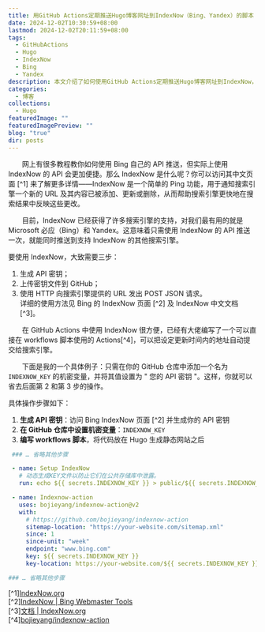```yaml
---
title: 用GitHub Actions定期推送Hugo博客网址到IndexNow（Bing、Yandex）的脚本
date: 2024-12-02T10:30:59+08:00
lastmod: 2024-12-02T20:11:59+08:00
tags:
  - GitHubActions
  - Hugo
  - IndexNow
  - Bing
  - Yandex
description: 本文介绍了如何使用GitHub Actions定期推送Hugo博客网址到IndexNow，从而通知Bing和Yandex搜索引擎更新内容。
categories:
  - 博客
collections:
  - Hugo
featuredImage: ""
featuredImagePreview: ""
blog: "true"
dir: posts
---
```


‌‌‌‌　　网上有很多教程教你如何使用 Bing 自己的 API 推送，但实际上使用 IndexNow 的 API 会更加便捷。那么 IndexNow 是什么呢？你可以访问其中文页面 [^1] 来了解更多详情——IndexNow 是一个简单的 Ping 功能，用于通知搜索引擎一个新的 URL 及其内容已被添加、更新或删除，从而帮助搜索引擎更快地在搜索结果中反映这些更改。  

‌‌‌‌　　目前，IndexNow 已经获得了许多搜索引擎的支持，对我们最有用的就是 Microsoft 必应（Bing）和 Yandex。这意味着只需使用 IndexNow 的 API 推送一次，就能同时推送到支持 IndexNow 的其他搜索引擎。  

‌‌‌‌要使用 IndexNow，大致需要三步：
1. 生成 API 密钥；
2. 上传密钥文件到 GitHub；
3. 使用 HTTP 向搜索引擎提供的 URL 发出 POST JSON 请求。  
详细的使用方法见 Bing 的 IndexNow 页面 [^2] 及 IndexNow 中文文档 [^3]。
  
‌‌‌‌　　在 GitHub Actions 中使用 IndexNow 很方便，已经有大佬编写了一个可以直接在 workflows 脚本使用的 Actions[^4]，可以把设定更新时间内的地址自动提交给搜索引擎。  

‌‌‌‌　　下面是我的一个具体例子：只需在你的 GitHub 仓库中添加一个名为 `INDEXNOW_KEY` 的机密变量，并将其值设置为 " 您的 API 密钥 "。这样，你就可以省去后面第 2 和第 3 步的操作。

具体操作步骤如下：
1. **生成 API 密钥**：访问 Bing IndexNow 页面 [^2] 并生成你的 API 密钥
2. **在 GitHub 仓库中设置机密变量**：`INDEXNOW_KEY`
3. **编写 workflows 脚本**，将代码放在 Hugo 生成静态网站之后
```yml
 ### … 省略其他步骤

 - name: Setup IndexNow
   # 动态生成KEY文件以防止它们在公共存储库中泄露。
   run: echo ${{ secrets.INDEXNOW_KEY }} > public/${{ secrets.INDEXNOW_KEY }}.txt

 - name: Indexnow-action
   uses: bojieyang/indexnow-action@v2
   with:
     # https://github.com/bojieyang/indexnow-action
     sitemap-location: "https://your-website.com/sitemap.xml"
     since: 1
     since-unit: "week"
     endpoint: "www.bing.com"
     key: ${{ secrets.INDEXNOW_KEY }}
     key-location: https://your-website.com/${{ secrets.INDEXNOW_KEY }}.txt

### … 省略其他步骤
```

[^1][IndexNow.org](https://www.indexnow.org/zh_cn/index)  
[^2][IndexNow | Bing Webmaster Tools](https://www.bing.com/indexnow/getstarted#implementation)  
[^3][文档 | IndexNow.org](https://www.indexnow.org/zh_cn/documentation)  
[^4][bojieyang/indexnow-action](https://github.com/bojieyang/indexnow-action/blob/main/README.zh.md)
